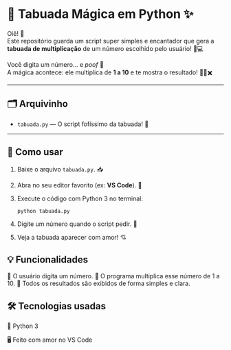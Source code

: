 # 🌈 Tabuada Mágica em Python ✨

Oiê! 💖  
Este repositório guarda um script super simples e encantador que gera a **tabuada de multiplicação** de um número escolhido pelo usuário! 🎀💻

Você digita um número... e *poof* 💫  
A mágica acontece: ele multiplica de **1 a 10** e te mostra o resultado! 🧠➕✖️

---

## 🗂️ Arquivinho

- `tabuada.py` — O script fofíssimo da tabuada! 🩵

---

## 🚀 Como usar

1. Baixe o arquivo `tabuada.py`. 📥  
2. Abra no seu editor favorito (ex: **VS Code**). 🧸  
3. Execute o código com Python 3 no terminal:

   ```bash
   python tabuada.py
4. Digite um número quando o script pedir. 💬
5. Veja a tabuada aparecer com amor! 💘

## 💡 Funcionalidades
🌷 O usuário digita um número.
🌼 O programa multiplica esse número de 1 a 10.
🌸 Todos os resultados são exibidos de forma simples e clara.

## 🛠️ Tecnologias usadas
🐍 Python 3

🖥️ Feito com amor no VS Code


